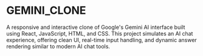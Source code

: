 # GEMINI_CLONE
A responsive and interactive clone of Google's Gemini AI interface built using React, JavaScript, HTML, and CSS. This project simulates an AI chat experience, offering clean UI, real-time input handling, and dynamic answer rendering similar to modern AI chat tools.
